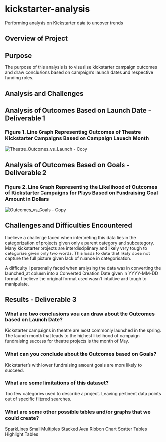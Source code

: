 # kickstarter-analysis
Performing analysis on Kickstarter data to uncover trends

## Overview of Project

## Purpose

The purpose of this analysis is to visualise kickstarter campaign outcomes and draw conclusions based on campaign’s launch dates and respective funding roles. 

## Analysis and Challenges

## Analysis of Outcomes Based on Launch Date - Deliverable 1

### Figure 1. Line Graph Representing Outcomes of Theatre Kickstarter Campaigns Based on Campaign Launch Month

![Theatre_Outcomes_vs_Launch - Copy](https://user-images.githubusercontent.com/100375726/158100519-fa1221ff-aa5f-4b15-b209-bb1b78d34f04.png)

## Analysis of Outcomes Based on Goals - Deliverable 2

### Figure 2. Line Graph Representing the Likelihood of Outcomes of Kickstarter Campaigns for Plays Based on Fundraising Goal Amount in Dollars 

![Outcomes_vs_Goals - Copy](https://user-images.githubusercontent.com/100375726/158100539-bfc184fa-0879-46b7-877a-a147ba76dc7b.png)

## Challenges and Difficulties Encountered

I believe a challenge faced when interpreting this data lies in the categorization of projects given only a parent category and subcategory. Many kickstarter projects are interdisciplinary and likely very tough to categorise given only two words. This leads to data that likely does not capture the full picture given lack of nuance in categorisation. 

A difficulty I personally faced when analysing the data was in converting the launched_at column into a Converted Creation Date given in YYYY-MM-DD format. I believe the original format used wasn’t intuitive and tough to manipulate. 

## Results - Deliverable 3

### What are two conclusions you can draw about the Outcomes based on Launch Date?

Kickstarter campaigns in theatre are most commonly launched in the spring.
The launch month that leads to the highest likelihood of campaign fundraising success for theatre projects is the month of May.

### What can you conclude about the Outcomes based on Goals?

Kickstarter’s with lower fundraising amount goals are more likely to succeed. 

### What are some limitations of this dataset?

Too few categories used to describe a project. Leaving pertinent data points out of specific filtered searches.

### What are some other possible tables and/or graphs that we could create?

SparkLines
Small Multiples
Stacked Area
Ribbon Chart
Scatter Tables
Highlight Tables

